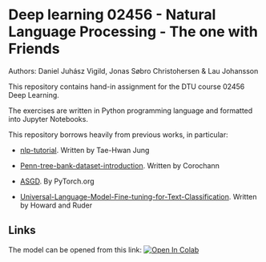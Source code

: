 # Deep learning 02456 - Natural Language Processing - The one with Friends 
Authors: Daniel Juhász Vigild, Jonas Søbro Christohersen & Lau Johansson

This repository contains hand-in assignment for the DTU course 02456 Deep Learning. 

The exercises are written in Python programming language and formatted into Jupyter Notebooks.

This repository borrows heavily from previous works, in particular:

* [nlp-tutorial](https://github.com/graykode/nlp-tutorial/tree/master/3-3.Bi-LSTM). Written by Tae-Hwan Jung

* [Penn-tree-bank-dataset-introduction](https://corochann.com/penn-tree-bank-ptb-dataset-introduction-1456.html). Written by Corochann


* [ASGD](https://pytorch.org/docs/stable/_modules/torch/optim/asgd.html). By PyTorch.org


* [Universal-Language-Model-Fine-tuning-for-Text-Classification](https://www.aclweb.org/anthology/P18-1031.pdf?fbclid=IwAR0-TADs3LWh74b4xbA2QW5OYM5-_5iFu2EBjd_0-KVWOUytnBV5TeS9KGo). Written by Howard and Ruder




## Links

The model can be opened from this link:
[![Open In Colab](https://colab.research.google.com/assets/colab-badge.svg)](https://colab.research.google.com/github/LauJohansson/DeepLearning_NLP_Friends/blob/master/Merge_af_NLP_Friends.ipynb/)




